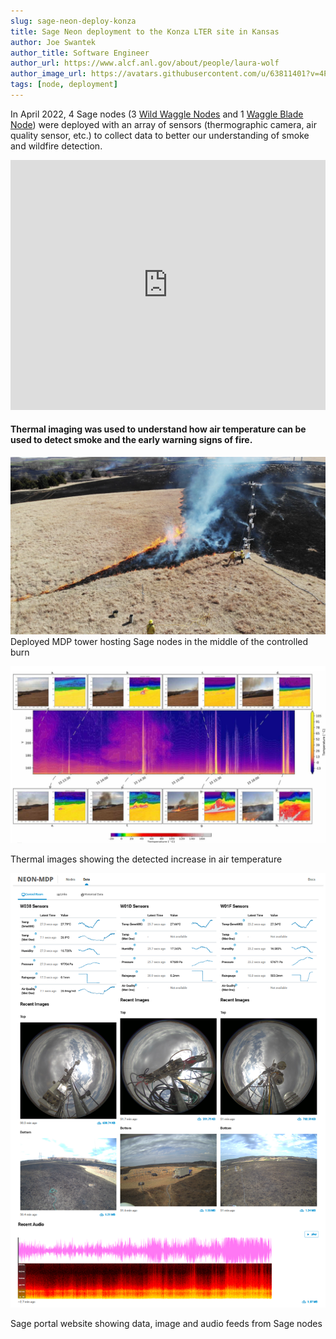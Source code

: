 ```yaml
---
slug: sage-neon-deploy-konza
title: Sage Neon deployment to the Konza LTER site in Kansas
author: Joe Swantek
author_title: Software Engineer
author_url: https://www.alcf.anl.gov/about/people/laura-wolf
author_image_url: https://avatars.githubusercontent.com/u/63811401?v=4Profile_avatar_placeholder_large.png
tags: [node, deployment]
---
```



<p>In April 2022, 4 Sage nodes (3 <a href="/docs/about/architecture#wild-waggle-node" target="_blank" rel="noopener">Wild Waggle Nodes</a> and 1 <a href="/docs/about/architecture#waggle-blade-node" target="_blank" rel="noopener">Waggle Blade Node</a>) were deployed with an array of sensors (thermographic camera, air quality sensor, etc.) to collect data to better our understanding of smoke and wildfire detection.</p>

<!--truncate-->

<iframe title="Sage NEON deployment to the Konza LTER site in Kansas." src="https://www.youtube.com/embed/GF0jbkMPlTc?feature=oembed" frameborder="0" allow="accelerometer; autoplay; clipboard-write; encrypted-media; gyroscope; picture-in-picture" width="100%" height="400" allowfullscreen="" id="fitvid61143"></iframe>


#### Thermal imaging was used to understand how air temperature can be used to detect smoke and the early warning signs of fire.


![Deployed MDP tower](img/sage-neon-deploy/during-burn.png)
Deployed MDP tower hosting Sage nodes in the middle of the controlled burn

![thermal images](img/sage-neon-deploy/thermal-img.png)
<figcaption>Thermal images showing the detected increase in air temperature</figcaption>

![dashboard](img/sage-neon-deploy/konza-dash.png)
<figcaption>Sage portal website showing data, image and audio feeds from Sage nodes</figcaption>
